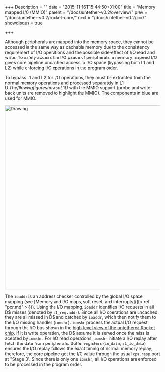 +++
Description = ""
date = "2015-11-16T15:44:50+01:00"
title = "Memory mapped I/O (MMIO)"
parent = "/docs/untether-v0.2/overview/"
prev = "/docs/untether-v0.2/rocket-core/"
next = "/docs/untether-v0.2/pcr/"
showdisqus = true

+++

Although peripherals are mapped into the memory space, they cannot be accessed in the same way as cachable memory due to the consistency requirement of I/O operations and the possible side-effect of I/O read and write. To safely access the I/O psace of peripherals, a memory mapeed I/O gives core pipeline uncached access to I/O space (bypassing both L1 and L2) while enforcing I/O operations in the program order.

To bypass L1 and L2 for I/O operations, they must be extracted from the normal memory operations and processed separately in L1 D$. The fllowing figure shows a L1 D$ with the MMIO support (probe and write-back units are removed to highlight the MMIO). The components in blue are used for MMIO.

<img src="../figures/dcache_mmio.png" alt="Drawing" style="width: 600px;"/>

The `ioaddr` is an address checker controlled by the global I/O space mapping (see [Memory and I/O maps, soft reset, and interrupts]({{< ref "pcr.md" >}})). Using the I/O mapping, `ioaddr` identifies I/O requests in all D$ misses (denoted by `s1_req.addr`). Since all I/O operations are uncached, they are all missed in D$ and catched by `ioaddr`, which then notify them to the I/O missing handler (`iomshr`). `iomshr` process the actual I/O request through the I/O bus shown in the [high-level view of the untethered Rocket chip](../overview#figure-overview). If it is write operation, the D$ assume it is served once the miss is acepted by `iomshr`. For I/O read operations, `iomshr` initiate a I/O replay after fetch the data from peripherals. Buffer registers (`io_data`, `s1_io_data`) ensures the I/O replay follows the exact timing of normal memory replay; therefore, the core pipeline get the I/O value through the usual `cpu.resp` port at "Stage 3". Since there is only one `iomshr`, all I/O operations are enforced to be processed in the program order.